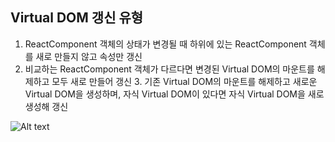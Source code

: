 ## Virtual DOM 갱신 유형
1. ReactComponent 객체의 상태가 변경될 때 하위에 있는 ReactComponent 객체를 새로 만들지 않고 속성만 갱신
2. 비교하는 ReactComponent 객체가 다르다면 변경된 Virtual DOM의 마운트를 해제하고 모두 새로 만들어 갱신
	3. 기존 Virtual DOM의 마운트를 해제하고 새로운 Virtual DOM을 생성하며, 자식 Virtual DOM이 있다면 자식 Virtual DOM을 새로 생성해 갱신

![Alt text](https://d2.naver.com/content/images/2017/03/helloworld-201702-React2-04-1.png)

